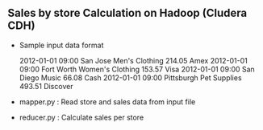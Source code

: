 ## Sales by store Calculation on Hadoop (Cludera CDH)

- Sample input data format

    2012-01-01	09:00	San Jose	Men's Clothing	214.05	Amex
    2012-01-01	09:00	Fort Worth	Women's Clothing	153.57	Visa
    2012-01-01	09:00	San Diego	Music	66.08	Cash
    2012-01-01	09:00	Pittsburgh	Pet Supplies	493.51	Discover


- mapper.py : Read store and sales data from input file

- reducer.py : Calculate sales per store
